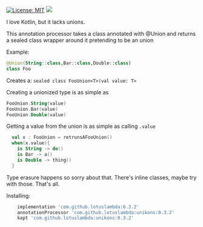 [![License: MIT](https://img.shields.io/badge/License-MIT-yellow.svg)](https://opensource.org/licenses/MIT)
[![](https://jitpack.io/v/lotuslambda/unikons.svg)](https://jitpack.io/#lotuslambda/unikons/0.3)

 

I love Kotlin, but it lacks unions. 
 
 This annotation processor takes a class annotated with @Union and returns a sealed class
 wrapper around it pretending to be an union


 Example:

```kotlin 
@Union(String::class,Bar::class,Double::class)
class Foo
```
Creates a:
`sealed class FooUnion<T>(val value: T>`

Creating a unionized type is as simple as 
```kotlin
FooUnion.String(value)
FooUnion.Bar(value)
FooUnion.Double(value)
```

Getting a value from the union is as simple as calling `.value`
```kotlin
  val x : FooUnion = retrunsAFooUnion() 
  when(x.value){
    is String -> do()
    is Bar -> a()
    is Double -> thing()
  }
  ```
  
  Type erasure happens so sorry about that. There's inline classes, maybe try with those.
  That's all.
  

Installing:

```groovy
    implementation 'com.github.lotuslambda:0.3.2'
    annotationProcessor 'com.github.lotuslambda:unikons:0.3.2'
    kapt 'com.github.lotuslambda:unikons:0.3.2'

```

